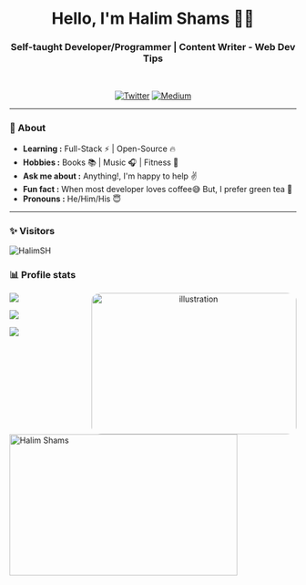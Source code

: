 <h1 align="center"> Hello, I'm Halim Shams 👨‍💻 </h1>

<h3 align="center">  Self-taught Developer/Programmer | Content Writer - Web Dev Tips </h3> <br>

<p align="center"> 
<a href="https://twitter.com/HalimOFFI"><img alt="Twitter" src="https://img.shields.io/badge/-HalimOFFI-1ca0f1?style=flat-square&logo=twitter&logoColor=white&link=https://twitter.com/HalimOFFI"></a>
<a href="https://halimshams.medium.com"><img alt="Medium" src="https://img.shields.io/badge/-HalimSH-black?style=flat-square&logo=medium&logoColor=white&link=https://halimshams.medium.com"></a>
</p>

---------------------------------------------------------------------------------------------------------------------------------------------------------------------------------
### 🤔 About
-  **Learning :** Full-Stack :zap: | Open-Source :fire:	
-  **Hobbies :** Books :books: | Music :headphones: | Fitness 💪
-  **Ask me about :** Anything!, I'm happy to help :v:
-  **Fun fact :** When most developer loves coffee:sweat_smile: But, I prefer green tea 💚 
-  **Pronouns :** He/Him/His :innocent:

---------------------------------------------------------------------------------------------------------------------------------------------------------------------------------
### ✨ Visitors 

<p align="left"> <img src="https://komarev.com/ghpvc/?username=Halim-Shams" alt="HalimSH" /> </p>

### 📊 Profile stats

<p align="center">
  <img  src="https://i.pinimg.com/originals/e4/26/70/e426702edf874b181aced1e2fa5c6cde.gif" height="248px" width="360px" alt="illustration" style="border-radius:5%" align="right">
  </p>

<p align="left">
    <img align="center" src="https://github-readme-streak-stats.herokuapp.com/?user=Halim-Shams&theme=radical">
    
<p align="left">
    <img align="center" src="https://github-readme-stats.vercel.app/api?username=Halim-Shams&show_icons=true&theme=tokyonight">
    
<p align="left">
     <img align="center" src="https://activity-graph.herokuapp.com/graph?username=Halim-Shams"> 
    
<p><img align="left" src="https://github-readme-stats.vercel.app/api/top-langs?username=Halim-Shams&show_icons=true&locale=en&layout=compact"  height="248px" width="400px"alt="Halim Shams" /></p>
